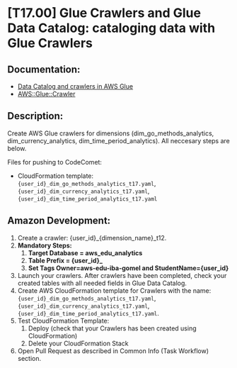 # [T17.00] Glue Crawlers and Glue Data Catalog: cataloging data with Glue Crawlers

## Documentation:

- [Data Catalog and crawlers in AWS Glue](https://docs.aws.amazon.com/glue/latest/dg/catalog-and-crawler.html)
- [AWS::Glue::Crawler](https://docs.aws.amazon.com/AWSCloudFormation/latest/UserGuide/aws-resource-glue-crawler.html)

## Description:

Create AWS Glue crawlers for dimensions (dim_go_methods_analytics, dim_currency_analytics, dim_time_period_analytics). All neccesary steps are below.

Files for pushing to CodeComet:

- CloudFormation template: `{user_id}_dim_go_methods_analytics_t17.yaml`, `{user_id}_dim_currency_analytics_t17.yaml`, `{user_id}_dim_time_period_analytics_t17.yaml`

## Amazon Development:

1. Create a crawler: {user_id}_{dimension_name}_t12.
2. **Mandatory Steps:**
   1. **Target Database = aws_edu_analytics**
   2. **Table Prefix = {user_id}_**
   3. **Set Tags Owner=aws-edu-iba-gomel and StudentName={user_id}**
3. Launch your crawlers. After crawlers have been completed, check your created tables with all needed fields in Glue Data Catalog.
4. Create AWS CloudFormation template for Crawlers with the name: `{user_id}_dim_go_methods_analytics_t17.yaml`, `{user_id}_dim_currency_analytics_t17.yaml`, `{user_id}_dim_time_period_analytics_t17.yaml`.
5. Test CloudFormation Template:
   1. Deploy (check that your Crawlers has been created using CloudFormation)
   2. Delete your CloudFormation Stack
6. Open Pull Request as described in Common Info (Task Workflow) section.